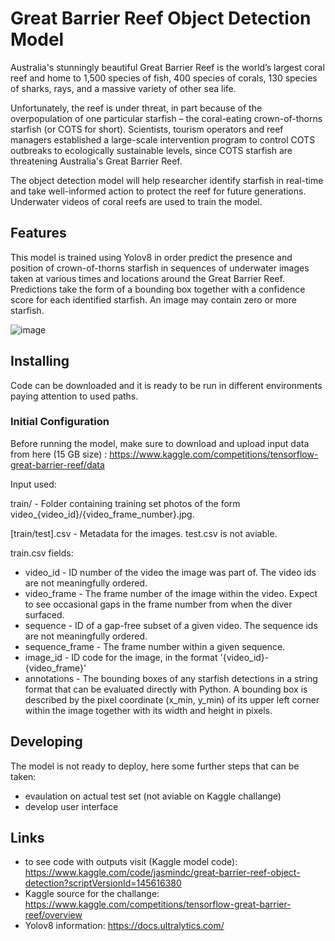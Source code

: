 
# Great Barrier Reef Object Detection Model

Australia's stunningly beautiful Great Barrier Reef is the world’s largest coral reef and home to 1,500 species of fish, 400 species of corals, 130 species of sharks, rays, and a massive variety of other sea life.

Unfortunately, the reef is under threat, in part because of the overpopulation of one particular starfish – the coral-eating crown-of-thorns starfish (or COTS for short). Scientists, tourism operators and reef managers established a large-scale intervention program to control COTS outbreaks to ecologically sustainable levels, since COTS starfish are threatening Australia's Great Barrier Reef.

The object detection model will help researcher identify starfish in real-time and take well-informed action to protect the reef for future generations.
Underwater videos of coral reefs are used to train the model.

## Features

This model is trained using Yolov8 in order predict the presence and position of crown-of-thorns starfish in sequences of underwater images taken at various times and locations around the Great Barrier Reef. Predictions take the form of a bounding box together with a confidence score for each identified starfish. An image may contain zero or more starfish.

![image](https://github.com/jasmindc/object-detection-project/assets/67323439/f098ddba-6e4c-4f8e-bdd0-355e5ac7c12c)


## Installing

Code can be downloaded and it is ready to be run in different environments paying attention to used paths.

### Initial Configuration

Before running the model, make sure to download and upload input data from here (15 GB size) : https://www.kaggle.com/competitions/tensorflow-great-barrier-reef/data

Input used:

train/ - Folder containing training set photos of the form video_{video_id}/{video_frame_number}.jpg.

[train/test].csv - Metadata for the images. test.csv is not aviable.

train.csv fields:
  * video_id - ID number of the video the image was part of. The video ids are not meaningfully ordered.
  * video_frame - The frame number of the image within the video. Expect to see occasional gaps in the frame number from when the diver surfaced.
  * sequence - ID of a gap-free subset of a given video. The sequence ids are not meaningfully ordered.
  * sequence_frame - The frame number within a given sequence.
  * image_id - ID code for the image, in the format '{video_id}-{video_frame}'
  * annotations - The bounding boxes of any starfish detections in a string format that can be evaluated directly with Python. A bounding box is described by the pixel coordinate (x_min, y_min) of its upper left corner within the image together with its width and height in pixels.



## Developing

The model is not ready to deploy, here some further steps that can be taken:
* evaulation on actual test set (not aviable on Kaggle challange)
* develop user interface 


## Links
* to see code with outputs visit (Kaggle model code): https://www.kaggle.com/code/jasmindc/great-barrier-reef-object-detection?scriptVersionId=145616380
* Kaggle source for the challange: https://www.kaggle.com/competitions/tensorflow-great-barrier-reef/overview
* Yolov8 information: https://docs.ultralytics.com/


